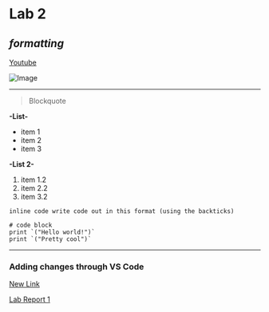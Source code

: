 # Lab 2 
## *formatting*
[Youtube](https://www.youtube.com/)

![Image](https://m.media-amazon.com/images/M/MV5BMTQ5NTM4NTY5MV5BMl5BanBnXkFtZTgwOTg2Mzc2NjE@._V1_QL75_UX500_CR0,0,500,281_.jpg)

---
> Blockquote
> 
**-List-**
* item 1
* item 2 
* item 3


**-List 2-**
1) item 1.2
2) item 2.2
3) item 3.2


`inline code write code out in this format (using the backticks)`

```
# code block
print `("Hello world!")`
print `("Pretty cool")`
```
---
### Adding changes through VS Code 
[New Link](https://www.spotify.com/us/)

[Lab Report 1](https://Gus-Mora.github.io/cse15l-lab-reports/lab-report-1-week-2.html)
 